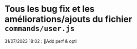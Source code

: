 # Tous les bug fix et les améliorations/ajouts du fichier `commands/user.js` 

31/07/2023 18:02 : 🧵Add perf & opti
